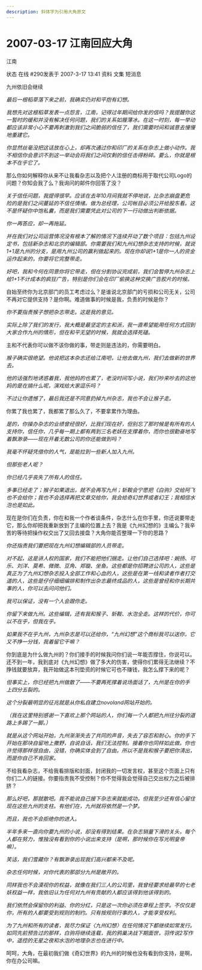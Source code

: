 ```yaml
---
description: 斜体字为引用大角原文
---
```


# 2007-03-17 江南回应大角

江南

状态 在线 #290发表于 2007-3-17 13:41 资料 文集 短消息

&#x20;

九州依旧会继续

&#x20;

_最后一根稻草落下来之前，我确实仍对和平抱有幻想。_

_我想先对这根稻草发表一点怨言，江南，记得过年期间给你发的信吗？我提醒你这一暂时的缓和并没有解决任何问题，我们的关系如履薄冰。在这一时刻，每一举动都应该非常小心不要再刺激到我们之间脆弱的信任了，我们需要时间和诚意去慢慢地重建它。_

_你显然丝毫没把这话放在心上，却再次通过你和印厂的关系在杂志上做小动作。我不相信你会意识不到这一举动会将我们之间仅剩的信任击得粉碎。要么，你就是根本不在乎它了。_

&#x20;

那么你如何解释你从来不让我看杂志以及把个人注册的商标用于取代公司Logo的问题？你知会我了么？我询问的邮件你回答了没？

&#x20;

_关于信任问题，我提得很早。应该在去年10月间我就不停地说，比杂志崩盘更危险的是我们之间蔓延的不信任情绪。做为总经理，公司帐目必须公开给股东看。这不是怀疑你中饱私囊，而是我们需要凭此对公司的下一行动做出判断依据。_

_你一再答应，却一再拖延。_

_并在我们对公司运营情况没有根本了解的情况下连续开动了数个项目：包括九州设定书，包括新杂志和北京的编辑部。你需要我们和九州幻想杂志支持的时候，就说1+1是九州的分支，是用九州公司的赢利做起来的。现在你却说1+1是你一人的资金运作起来的，你要将它完整带走。_

_好吧，我和今何在同意你将它带走，但在分割协议完成前，我们会暂停九州杂志上给1+1不计成本的疯狂广告，特别是你们会在印厂偷换这种交换广告胶片的时候。_

&#x20;

自始至终你为北京部门的员工考虑过么？是谁说北京部门的亏损和公司无关，公司不再对它提供支持？是你啊。难道做事的时候是我，负责的时候是你？

&#x20;

_你不要指责猴子想把杂志带走。这是我的意见。_

_实际上除了我们的发行，我大概是最坚定的主和派，我一直希望能用任何方式回到大家合作九州的情形，但在和平无望的时候，我就会选择死磕。_

&#x20;

主和不代表你可以做不该你做的事，带走则是违法的，你需要明白。

&#x20;

_猴子确实很绝望。他说把这本杂志还给江南吧，让他去做九州，我们去做新的世界去。_

_他的话强烈地诱惑着我，我他妈的也累了，老没时间写小说，我们吵来吵去的这他妈的是在搞什么呢，演戏给大家逗乐吗？_

_不过让你遗憾了，最后我还是不同意扔掉九州杂志，我也不会让猴子走。_

&#x20;

你累了我也累了，我都累了那么久了，不要拿累作为理由。

&#x20;

_是的，你操办杂志的业绩曾经很好，比我们现在好，但别忘了那时候是有所有的人支持你，信任你，几乎每一期上都有两到三名老妖在支撑着你，而你也很勤奋地写着飘渺录——现在开着无数公司的你还能做到吗？_

_我毫不怀疑凭借你的人气，是能拉到一些新人加入九州。_

_但那些老人呢？_

_你已经几乎丧失了所有人的信任。_

_多事已经走了；猴子如果退出，就不会再写九州；斩鞍会宁愿把《白驹》交给阿飞也不会给你；我也不会选择再把文章交给你，我会给奇幻世界或者幻王；我相信水泡也是如此。_

&#x20;

现在是你们在负责，你在和我一个作者谈条件，杂志什么在你手里，你还说要带走它，那么你却把我重新放到了主编的位置上去？我是《九州幻想的》主编么？我辛苦的等待把操作权交出了又回去接盘？大角你能否整理一下你的思路？

&#x20;

_你还指责我们要把现在九州幻想编辑部的人员带走。_

_对不起，这是讲人权的国家，我们不能把他们捆走。让他们自己选择吧：婉扬、可乐、刘洋、莫希、微微、豆角、郑璇、坐鱼。这些都是你招聘进公司的人，这些是真正为了九州幻想杂志投入全部工作和心血的人，这些是在第一线和读者作者打交道的人，这些是仔仔细细编排和制作出杂志最终成品的人，这些是曾经和你长期共事的人，你可以去问问他们。_

_我可以保证，没有一个人会跟你走。_

_你留下来做九州。这些编辑，还有我和猴子、斩鞍、水泡全走。这样的代价，你可以不在乎，但我在乎。_

_如果我不在乎九州，九州杂志是可以还给你，“九州幻想”这个商标我可以送你，它又不挣一分钱，我着留它干嘛？_

&#x20;

你到底是为什么做九州的？你们接手的时候我问你们说一年能否撑住，你说可以。还不到一年，我到底对《九州幻想》做了多大的伤害，使得你们累得无法继续？不挣钱就要放弃，我开始做这本刊垫资的时候它可也不赚钱，我怎么撑下来的呢？

&#x20;

_但事实上，你已经把九州做散了——不要再死撑着说场面话了，九州是在你的手上四分五裂的。_

_这个分裂最明显的征兆就是从你私自建立novoland网站开始的。_

_（我在这里特别感谢一下喜欢上那个网站的人，你们每一个人都把九州往分裂的道路上多踢了一脚。）_

_就是从这个网站开始，九州渐渐失去了共同的声音，失去了容忍和耐心。你的手下开始在那块自留地上撒野，自说自话，我们无法控制。接着你也同样如此做。你也许觉得那样很自由，没错，你确实体会到了自由。所以不是我和猴子要把你清出，而是你自己不肯回家。_

&#x20;

不给我看杂志，不给我看排版和封面，封闭我的一切发言权，甚至这个页面上只有你们二人的链接。你要指责我不受控制？你不觉得我会觉得自己交出权力之后被排挤？

&#x20;

_那么好吧，那就散吧。我不能说自己接下杂志来就能成功，但我至少还有信心留住现在这些九州的支柱。有他们在，九州就将依然是一个梦。_

_而且，我也不会拒绝你的进入。_

_半年多来一直向你要九州的小说，却没有得到结果。在杂志销量下滑的关头，每个人都在努力，惟独没有看到你的小说出来支持（是啊，那时候你在写光明皇帝嘛）。_

_笑话，我们雪藏你？有飘渺录出现我们高兴都来不及呢。_

_杂志任何时候，对你代表的那部分九州是敞开的。_

_同样我也不会漠视你的权益，就像在我们三人的公司里，我曾经要求给最早的七老妖权益一样，我依旧认为任何对九州有贡献的人都应该得到他该得到的。_

_我们依然会保留你的利益、你的分红，只是这一次你必须在章程上签字。不仅仅是你，所有的人都要受到规则的制约。只有按规则行事的人，才能享受权利。_

_为了九州和所有的读者，我尽力保证〈九州幻想〉在任何情况下都继续如常发行。如同先前预告过的那样，白驹将继续连载，我的鸦巢决战下期面世，羽传说2写作中，遥控的无星之夜和水泡的地理杂志也在进行中。_

&#x20;

呵呵，大角，在最初我们做《奇幻世界》的九州的时候也没有看到你支持，是啊，你在办公司嘛。
